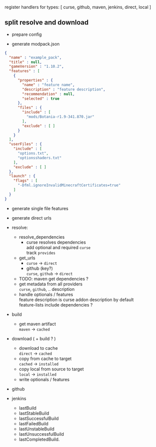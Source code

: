register handlers for types: [ curse, github, maven, jenkins, direct, local ]

## split resolve and download
- prepare config

- generate modpack.json

```json
{
  "name" : "example_pack",
  "title" : null,
  "gameVersion" : "1.10.2",
  "features" : [
    {
      "properties" : {
        "name" : "feature name",
        "description" : "feature description",
        "recommendation" : null,
        "selected" : true
      },
      "files" : {
        "include" : [
          "mods/Botania-r1.9-341.870.jar"
        ],
        "exclude" : [ ]
      }
    }
  ],
  "userFiles" : {
    "include" : [
      "options.txt",
      "optionsshaders.txt"
    ],
    "exclude" : [ ]
  },
  "launch" : {
    "flags" : [
      "-Dfml.ignoreInvalidMinecraftCertificates=true"
    ]
  }
}
```

- generate single file features
- generate direct urls

- resolve:
  - resolve_dependencies
    - curse resolves dependencies \
      add optional and required `curse` \
      track `provides`
  - get_urls
    - `curse` -> `direct`
    - github (key?) \
      `curse`, `github` -> `direct`
  - TODO: maven get dependencies ?
  - get metadata from all providers \
    `curse`, `github`, .. description
  - handle optionals / features \
    feature description is curse addon description by default \
    feature-lists include dependencies ?
- build
  - get maven artifact \
  `maven` -> `cached`
- download ( + build ? )
  - download to cache \
    `direct` -> `cached`
  - copy from cache to target \
    `cached` -> `installed`
  - copy local from source to target \
    `local` -> `installed`
  - write optionals / features

- github
- jenkins
  - lastBuild
  - lastStableBuild
  - lastSuccessfulBuild
  - lastFailedBuild
  - lastUnstableBuild
  - lastUnsuccessfulBuild
  - lastCompletedBuild.

